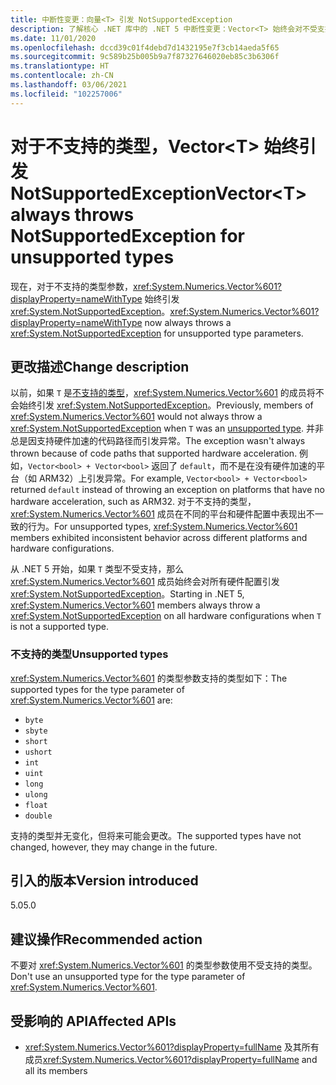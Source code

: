 ```yaml
---
title: 中断性变更：向量<T> 引发 NotSupportedException
description: 了解核心 .NET 库中的 .NET 5 中断性变更：Vector<T> 始终会对不受支持的类型参数引发异常。
ms.date: 11/01/2020
ms.openlocfilehash: dccd39c01f4debd7d1432195e7f3cb14aeda5f65
ms.sourcegitcommit: 9c589b25b005b9a7f87327646020eb85c3b6306f
ms.translationtype: HT
ms.contentlocale: zh-CN
ms.lasthandoff: 03/06/2021
ms.locfileid: "102257006"
---
```

# <a name="vectort-always-throws-notsupportedexception-for-unsupported-types"></a><span data-ttu-id="d64c2-103">对于不支持的类型，Vector\<T> 始终引发 NotSupportedException</span><span class="sxs-lookup"><span data-stu-id="d64c2-103">Vector\<T> always throws NotSupportedException for unsupported types</span></span>

<span data-ttu-id="d64c2-104">现在，对于不支持的类型参数，<xref:System.Numerics.Vector%601?displayProperty=nameWithType> 始终引发 <xref:System.NotSupportedException>。</span><span class="sxs-lookup"><span data-stu-id="d64c2-104"><xref:System.Numerics.Vector%601?displayProperty=nameWithType> now always throws a <xref:System.NotSupportedException> for unsupported type parameters.</span></span>

## <a name="change-description"></a><span data-ttu-id="d64c2-105">更改描述</span><span class="sxs-lookup"><span data-stu-id="d64c2-105">Change description</span></span>

<span data-ttu-id="d64c2-106">以前，如果 `T` 是[不支持的类型](#unsupported-types)，<xref:System.Numerics.Vector%601> 的成员将不会始终引发 <xref:System.NotSupportedException>。</span><span class="sxs-lookup"><span data-stu-id="d64c2-106">Previously, members of <xref:System.Numerics.Vector%601> would not always throw a <xref:System.NotSupportedException> when `T` was an [unsupported type](#unsupported-types).</span></span> <span data-ttu-id="d64c2-107">并非总是因支持硬件加速的代码路径而引发异常。</span><span class="sxs-lookup"><span data-stu-id="d64c2-107">The exception wasn't always thrown because of code paths that supported hardware acceleration.</span></span> <span data-ttu-id="d64c2-108">例如，`Vector<bool> + Vector<bool>` 返回了 `default`，而不是在没有硬件加速的平台（如 ARM32）上引发异常。</span><span class="sxs-lookup"><span data-stu-id="d64c2-108">For example, `Vector<bool> + Vector<bool>` returned `default` instead of throwing an exception on platforms that have no hardware acceleration, such as ARM32.</span></span> <span data-ttu-id="d64c2-109">对于不支持的类型，<xref:System.Numerics.Vector%601> 成员在不同的平台和硬件配置中表现出不一致的行为。</span><span class="sxs-lookup"><span data-stu-id="d64c2-109">For unsupported types, <xref:System.Numerics.Vector%601> members exhibited inconsistent behavior across different platforms and hardware configurations.</span></span>

<span data-ttu-id="d64c2-110">从 .NET 5 开始，如果 `T` 类型不受支持，那么 <xref:System.Numerics.Vector%601> 成员始终会对所有硬件配置引发 <xref:System.NotSupportedException>。</span><span class="sxs-lookup"><span data-stu-id="d64c2-110">Starting in .NET 5, <xref:System.Numerics.Vector%601> members always throw a <xref:System.NotSupportedException> on all hardware configurations when `T` is not a supported type.</span></span>

### <a name="unsupported-types"></a><span data-ttu-id="d64c2-111">不支持的类型</span><span class="sxs-lookup"><span data-stu-id="d64c2-111">Unsupported types</span></span>

<span data-ttu-id="d64c2-112"><xref:System.Numerics.Vector%601> 的类型参数支持的类型如下：</span><span class="sxs-lookup"><span data-stu-id="d64c2-112">The supported types for the type parameter of <xref:System.Numerics.Vector%601> are:</span></span>

- `byte`
- `sbyte`
- `short`
- `ushort`
- `int`
- `uint`
- `long`
- `ulong`
- `float`
- `double`

<span data-ttu-id="d64c2-113">支持的类型并无变化，但将来可能会更改。</span><span class="sxs-lookup"><span data-stu-id="d64c2-113">The supported types have not changed, however, they may change in the future.</span></span>

## <a name="version-introduced"></a><span data-ttu-id="d64c2-114">引入的版本</span><span class="sxs-lookup"><span data-stu-id="d64c2-114">Version introduced</span></span>

<span data-ttu-id="d64c2-115">5.0</span><span class="sxs-lookup"><span data-stu-id="d64c2-115">5.0</span></span>

## <a name="recommended-action"></a><span data-ttu-id="d64c2-116">建议操作</span><span class="sxs-lookup"><span data-stu-id="d64c2-116">Recommended action</span></span>

<span data-ttu-id="d64c2-117">不要对 <xref:System.Numerics.Vector%601> 的类型参数使用不受支持的类型。</span><span class="sxs-lookup"><span data-stu-id="d64c2-117">Don't use an unsupported type for the type parameter of <xref:System.Numerics.Vector%601>.</span></span>

## <a name="affected-apis"></a><span data-ttu-id="d64c2-118">受影响的 API</span><span class="sxs-lookup"><span data-stu-id="d64c2-118">Affected APIs</span></span>

- <span data-ttu-id="d64c2-119"><xref:System.Numerics.Vector%601?displayProperty=fullName> 及其所有成员</span><span class="sxs-lookup"><span data-stu-id="d64c2-119"><xref:System.Numerics.Vector%601?displayProperty=fullName> and all its members</span></span>

<!--

#### Category

Core .NET libraries

### Affected APIs

- ``T:System.Numerics.Vector`1``

-->
